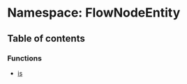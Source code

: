 # Namespace: FlowNodeEntity

## Table of contents

### Functions

* [is](/auto-docs/editor/functions/FlowNodeEntity.is.md)

